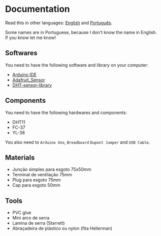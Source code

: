 # Documentation

Read this in other languages: [English](README.md) and [Português](LEIA-ME.md).

Some names are in Portuguese, because I don't know the name in English. If you know let me know!

## Softwares

You need to have the following software and library on your computer:

- [Arduino IDE](https://arduino.cc)
- [Adafruit_Sensor](https://github.com/adafruit/adafruit_sensor)
- [DHT-sensor-library](https://github.com/adafruit/DHT-sensor-library)

## Components

You need to have the following hardwares and components:

- DHT11
- FC-37
- YL-38

You also need to `Arduino Uno`, `Breadboard` `Dupont Jumper` and `USB Cable`.

## Materials

- Junção simples para esgoto 75x50mm
- Terminal de ventilação 75mm
- Plug para esgoto 75mm
- Cap para esgoto 50mm

## Tools

- PVC glue
- Mini arco de serra
- Lamina de serra (Starrett)
- Abraçadeira de plástico ou nylon (fita Hellerman)
